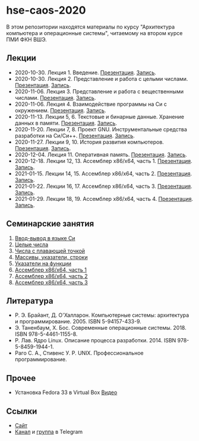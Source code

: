 # hse-caos-2020

В этом репозитории находятся материалы по курсу "Архитектура компьютера и операционные системы",
читаемому на втором курсе ПМИ ФКН ВШЭ.

## Лекции

* 2020-10-30. Лекция 1. Введение. [Презентация](00-lectures/01-intro/lecture01.pdf). [Запись](https://www.youtube.com/watch?v=r0MJV4BEsVo).
* 2020-10-30. Лекция 2. Представление и работа с целыми числами. [Презентация](00-lectures/02-integers/lecture02.pdf). [Запись](https://youtu.be/r0MJV4BEsVo?t=4940).
* 2020-11-06. Лекция 3. Представление и работа с вещественными числами. [Презентация](00-lectures/03-floating-point/lecture03.pdf). [Запись](https://youtu.be/ti44rdDh3yY).
* 2020-11-06. Лекция 4. Взаимодействие программы на Си с окружением. [Презентация](00-lectures/04-environment/lecture04.pdf). [Запись](https://youtu.be/ZXW81ZR5U_w).
* 2020-11-13. Лекции 5, 6. Текстовые и бинарные данные. Хранение данных в памяти. [Презентация](00-lectures/05-data-formats/lecture05.pdf). [Запись](https://youtu.be/gJNEqSiv9R4).
* 2020-11-20. Лекции 7, 8. Проект GNU. Инструментальные средства разработки на Си/Си++. [Презентация](00-lectures/07-gnu-toolchain/lecture07.pdf). [Запись](https://youtu.be/WcBTI0PKAuY).
* 2020-11-27. Лекции 9, 10. История развития компьютеров. [Презентация](00-lectures/09-cpu-history/lecture09.pdf). [Запись](https://youtu.be/TsGqDlZ1k64).
* 2020-12-04. Лекция 11. Оперативная память. [Презентация](00-lectures/11-memory/lecture11.pdf). [Запись](https://youtu.be/R8YEp6YvTqc).
* 2020-12-18. Лекции 12, 13. Ассемблер x86/x64, часть 1. [Презентация](00-lectures/12-asm-1/lecture12.pdf). [Запись](https://youtu.be/9kKLJyd1Zu0).
* 2021-01-15. Лекции 14, 15. Ассемблер x86/x64, часть 2. [Презентация](00-lectures/14-asm-2/lecture14.pdf). [Запись](https://youtu.be/8sYqqPsGkZM).
* 2021-01-22. Лекции 16, 17. Ассемблер x86/x64, часть 3. [Презентация](00-lectures/16-asm-3/lecture16.pdf). [Запись](https://youtu.be/mItQndH_ptg).
* 2021-01-29. Лекции 18, 19. Ассемблер x86/x64, часть 4. [Презентация](00-lectures/18-asm-4/lecture18.pdf). [Запись](https://youtu.be/VIiPUBIFVbc).

## Семинарские занятия

1. [Ввод-вывод в языке Си](01-stdio/README.md)
2. [Целые числа](02-integers/README.md)
3. [Числа с плавающей точкой](03-floating-point/README.md)
4. [Массивы, указатели, строки](04-arrays/README.md)
6. [Указатели на функции](06-function-pointers/README.md)
7. [Ассемблер x86/x64, часть 1](07-asm1/README.md)
8. [Ассемблер x86/x64, часть 2](08-asm2/README.md)
9. [Ассемблер x86/x64, часть 3](09-asm3/README.md)

## Литература

* Р. Э. Брайант, Д. О'Халларон. Компьютерные системы: архитектура и программирование. 2005. ISBN 5-94157-433-9.
* Э. Таненбаум, Х. Бос. Современные операционные системы. 2018. ISBN 978-5-4461-1155-8.
* Р. Лав. Ядро Linux. Описание процесса разработки. 2014. ISBN 978-5-8459-1944-1.
* Раго С. А., Стивенс У. Р. UNIX. Профессиональное программирование.

## Прочее

* Установка Fedora 33 в Virtual Box [Видео](https://youtu.be/hhrf7KbR-lM)

## Ссылки

* [Сайт](https://caos.ejudge.ru)
* [Канал](https://t.me/hsecaos2020c) и [группа](https://t.me/hsecaos2020) в Telegram
